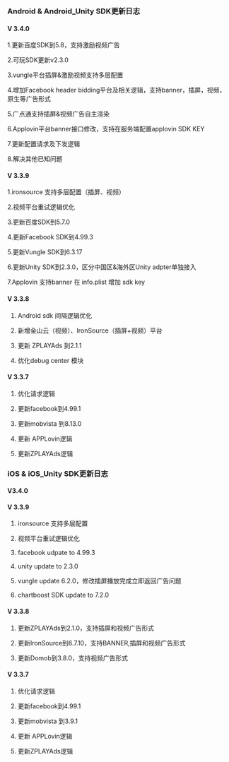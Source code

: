 ###  Android & Android_Unity SDK更新日志

#### V 3.4.0
1.更新百度SDK到5.8，支持激励视频广告

2.可玩SDK更新v2.3.0

3.vungle平台插屏&激励视频支持多层配置

4.增加Facebook header bidding平台及相关逻辑，支持banner，插屏，视频，原生等广告形式

5.广点通支持插屏&视频广告自主渲染

6.Applovin平台banner接口修改，支持在服务端配置applovin SDK KEY

7.更新配置请求及下发逻辑

8.解决其他已知问题


#### V 3.3.9

1.ironsource 支持多层配置（插屏、视频）

2.视频平台重试逻辑优化 

3.更新百度SDK到5.7.0

4.更新Facebook SDK到4.99.3

5.更新Vungle SDK到6.3.17

6.更新Unity SDK到2.3.0，区分中国区&海外区Unity adpter单独接入

7.Applovin 支持banner 在 info.plist 增加 sdk key


#### V 3.3.8

1. Android sdk 间隔逻辑优化

2. 新增金山云（视频）、IronSource（插屏+视频）平台

3. 更新  ZPLAYAds 到2.1.1

4. 优化debug center 模块



#### V 3.3.7
1. 优化请求逻辑

2. 更新facebook到4.99.1

3. 更新mobvista 到8.13.0

4. 更新 APPLovin逻辑

5. 更新ZPLAYAds逻辑


###  iOS  & iOS_Unity  SDK更新日志

#### V3.4.0


#### V 3.3.9

1. ironsource 支持多层配置

2. 视频平台重试逻辑优化

3. facebook udpate to 4.99.3

4. unity update to 2.3.0

5. vungle update 6.2.0，修改插屏播放完成立即返回广告问题

6. chartboost SDK update to 7.2.0


#### V 3.3.8
1. 更新ZPLAYAds到2.1.0，支持插屏和视频广告形式

2. 更新IronSource到6.7.10，支持BANNER,插屏和视频广告形式

3. 更新Domob到3.8.0，支持视频广告形式




#### V 3.3.7
1. 优化请求逻辑

2. 更新facebook到4.99.1

3. 更新mobvista 到3.9.1

4. 更新 APPLovin逻辑

5. 更新ZPLAYAds逻辑




